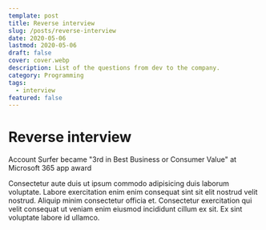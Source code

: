 ```yaml
---
template: post
title: Reverse interview
slug: /posts/reverse-interview
date: 2020-05-06
lastmod: 2020-05-06
draft: false
cover: cover.webp
description: List of the questions from dev to the company.
category: Programming
tags: 
  - interview
featured: false
---
```


# Reverse interview

Account Surfer became "3rd in Best Business or Consumer Value" at Microsoft 365 app award

Consectetur aute duis ut ipsum commodo adipisicing duis laborum voluptate. Labore exercitation enim enim consequat sint sit elit nostrud velit nostrud. Aliquip minim consectetur officia et. Consectetur exercitation qui velit consequat ut veniam enim eiusmod incididunt cillum ex sit. Ex sint voluptate labore id ullamco.
